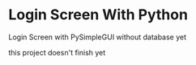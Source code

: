 # Login Screen With Python 

 Login Screen with PySimpleGUI without database yet


this project doesn't finish yet